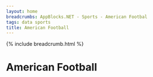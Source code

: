 ```yaml
---
layout: home 
breadcrumbs: AppBlocks.NET - Sports - American Footbal
tags: data sports
title: American Football
---
```

{% include breadcrumb.html %}
# American Football
